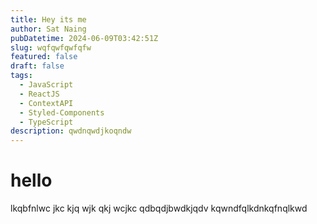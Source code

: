 ```yaml
---
title: Hey its me
author: Sat Naing
pubDatetime: 2024-06-09T03:42:51Z
slug: wqfqwfqwfqfw
featured: false
draft: false
tags:
  - JavaScript
  - ReactJS
  - ContextAPI
  - Styled-Components
  - TypeScript
description: qwdnqwdjkoqndw
---
```


# hello

lkqbfnlwc jkc kjq wjk qkj wcjkc qdbqdjbwdkjqdv kqwndfqlkdnkqfnqlkwd
